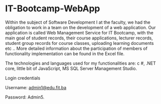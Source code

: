 # IT-Bootcamp-WebApp

Within the subject of Software Development I at the faculty, we had the obligation to work in a team on the development of a web application. 
Our application is called Web Management Service for IT Bootcamp, with the main goal of student records, their course applications, lecturer records, 
student group records for course classes, uploading learning documents etc .. More detailed information about the participation of members of functionality implementation 
can be found in the Excel file.

The technologies and languages used for my functionalities are: c #, .NET core, little bit of JavaScript, MS SQL Server Management Studio.

Login credentials

Username: admin1@edu.fit.ba

Password: Admin5.
